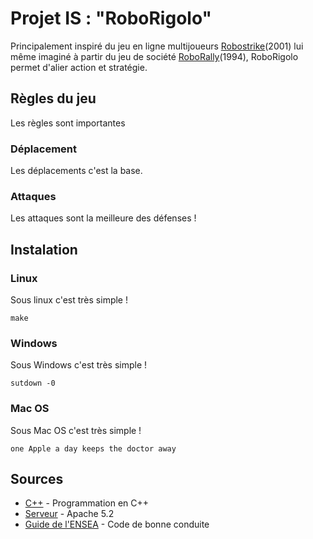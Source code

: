 # Projet IS : "RoboRigolo"

Principalement inspiré du jeu en ligne multijoueurs [Robostrike](http://www.robostrike.com/)(2001) lui même imaginé à partir du jeu de société [RoboRally](https://fr.wikipedia.org/wiki/RoboRally/)(1994), RoboRigolo permet d'alier action et stratégie.

## Règles du jeu

Les règles sont importantes

### Déplacement

Les déplacements c'est la base.

### Attaques

Les attaques sont la meilleure des défenses !


## Instalation

### Linux

Sous linux c'est très simple !

```
make
```

### Windows

Sous Windows c'est très simple !

```
sutdown -0
```

### Mac OS

Sous Mac OS c'est très simple !

```
one Apple a day keeps the doctor away
```


## Sources

* [C++](https://en.wikipedia.org/wiki/C++) - Programmation en C++
* [Serveur](https://maven.apache.org/) - Apache 5.2
* [Guide de l'ENSEA](https://intranet.ensea.fr) - Code de bonne conduite
